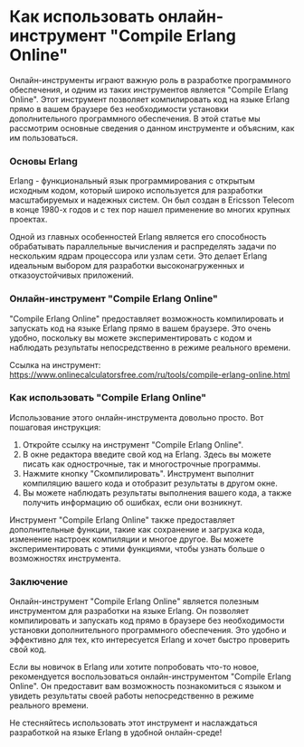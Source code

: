 Как использовать онлайн-инструмент "Compile Erlang Online"
==========================================================

Онлайн-инструменты играют важную роль в разработке программного обеспечения, и одним из таких инструментов является "Compile Erlang Online". Этот инструмент позволяет компилировать код на языке Erlang прямо в вашем браузере без необходимости установки дополнительного программного обеспечения. В этой статье мы рассмотрим основные сведения о данном инструменте и объясним, как им пользоваться.

### Основы Erlang

Erlang - функциональный язык программирования с открытым исходным кодом, который широко используется для разработки масштабируемых и надежных систем. Он был создан в Ericsson Telecom в конце 1980-х годов и с тех пор нашел применение во многих крупных проектах.

Одной из главных особенностей Erlang является его способность обрабатывать параллельные вычисления и распределять задачи по нескольким ядрам процессора или узлам сети. Это делает Erlang идеальным выбором для разработки высоконагруженных и отказоустойчивых приложений.

### Онлайн-инструмент "Compile Erlang Online"

"Compile Erlang Online" предоставляет возможность компилировать и запускать код на языке Erlang прямо в вашем браузере. Это очень удобно, поскольку вы можете экспериментировать с кодом и наблюдать результаты непосредственно в режиме реального времени.

Ссылка на инструмент: <https://www.onlinecalculatorsfree.com/ru/tools/compile-erlang-online.html>

### Как использовать "Compile Erlang Online"

Использование этого онлайн-инструмента довольно просто. Вот пошаговая инструкция:

1. Откройте ссылку на инструмент "Compile Erlang Online".
2. В окне редактора введите свой код на Erlang. Здесь вы можете писать как однострочные, так и многострочные программы.
3. Нажмите кнопку "Скомпилировать". Инструмент выполнит компиляцию вашего кода и отобразит результаты в другом окне.
4. Вы можете наблюдать результаты выполнения вашего кода, а также получить информацию об ошибках, если они возникнут.

Инструмент "Compile Erlang Online" также предоставляет дополнительные функции, такие как сохранение и загрузка кода, изменение настроек компиляции и многое другое. Вы можете экспериментировать с этими функциями, чтобы узнать больше о возможностях инструмента.

### Заключение

Онлайн-инструмент "Compile Erlang Online" является полезным инструментом для разработки на языке Erlang. Он позволяет компилировать и запускать код прямо в браузере без необходимости установки дополнительного программного обеспечения. Это удобно и эффективно для тех, кто интересуется Erlang и хочет быстро проверить свой код.

Если вы новичок в Erlang или хотите попробовать что-то новое, рекомендуется воспользоваться онлайн-инструментом "Compile Erlang Online". Он предоставит вам возможность познакомиться с языком и увидеть результаты своей работы непосредственно в режиме реального времени.

Не стесняйтесь использовать этот инструмент и наслаждаться разработкой на языке Erlang в удобной онлайн-среде!